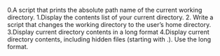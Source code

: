 0.A script that prints the absolute path name of the current working directory.
1.Display the contents list of your current directory.
2. Write a script that changes the working directory to the user’s home directory.
3.Display current directory contents in a long format
4.Display current directory contents, including hidden files (starting with .). Use the long format.